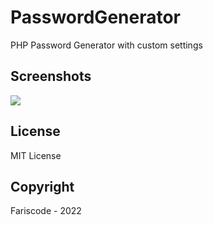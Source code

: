 # PasswordGenerator
PHP Password Generator with custom settings

## Screenshots

![](https://i.imgur.com/V3Es35X.png)

## License

MIT License

## Copyright

Fariscode - 2022
